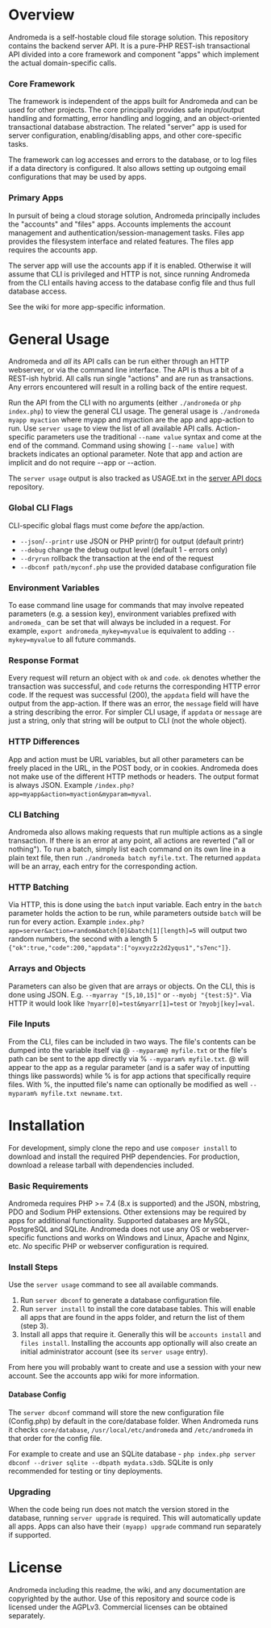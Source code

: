 # Overview

Andromeda is a self-hostable cloud file storage solution.  This repository contains the backend server API.  It is a pure-PHP REST-ish transactional API divided into a core framework and component "apps" which implement the actual domain-specific calls.

### Core Framework
The framework is independent of the apps built for Andromeda and can be used for other projects.  The core principally provides safe input/output handling and formatting, error handling and logging, and an object-oriented transactional database abstraction.  The related "server" app is used for server configuration, enabling/disabling apps, and other core-specific tasks.  

The framework can log accesses and errors to the database, or to log files if a data directory is configured.  It also allows setting up outgoing email configurations that may be used by apps.

### Primary Apps
In pursuit of being a cloud storage solution, Andromeda principally includes the "accounts" and "files" apps.  Accounts implements the account management and authentication/session-management tasks.  Files app provides the filesystem interface and related features.  The files app requires the accounts app.

The server app will use the accounts app if it is enabled. Otherwise it will assume that CLI is privileged and HTTP is not, since running Andromeda from the CLI entails having access to the database config file and thus full database access.

See the wiki for more app-specific information.

# General Usage

Andromeda and *all* its API calls can be run either through an HTTP webserver, or via the command line interface.  The API is thus a bit of a REST-ish hybrid.  All calls run single "actions" and are run as transactions.  Any errors encountered will result in a rolling back of the entire request. 

Run the API from the CLI with no arguments (either `./andromeda` or `php index.php`) to view the general CLI usage.  The general usage is `./andromeda myapp myaction` where myapp and myaction are the app and app-action to run.  Use `server usage` to view the list of all available API calls.  Action-specific parameters use the traditional `--name value` syntax and come at the end of the command.  Command using showing `[--name value]` with brackets indicates an optional parameter. Note that app and action are implicit and do not require --app or --action.

The `server usage` output is also tracked as USAGE.txt in the [server API docs](https://github.com/lightray22/andromeda-server-docs) repository.

### Global CLI Flags
CLI-specific global flags must come *before* the app/action.
* `--json`/`--printr` use JSON or PHP printr() for output (default printr)
* `--debug` change the debug output level (default 1 - errors only)
* `--dryrun` rollback the transaction at the end of the request
* `--dbconf path/myconf.php` use the provided database configuration file

### Environment Variables
To ease command line usage for commands that may involve repeated parameters (e.g. a session key), environment variables prefixed with `andromeda_` can be set that will always be included in a request.  For example, `export andromeda_mykey=myvalue` is equivalent to adding `--mykey=myvalue` to all future commands.

### Response Format
Every request will return an object with `ok` and `code`.  `ok` denotes whether the transaction was successful, and `code` returns the corresponding HTTP error code. If the request was successful (200), the `appdata` field will have the output from the app-action.  If there was an error, the `message` field will have a string describing the error.  For simpler CLI usage, if `appdata` or `message` are just a string, only that string will be output to CLI (not the whole object).  

### HTTP Differences

App and action must be URL variables, but all other parameters can be freely placed in the URL, in the POST body, or in cookies.  Andromeda does not make use of the different HTTP methods or headers.  The output format is always JSON.  Example `/index.php?app=myapp&action=myaction&myparam=myval`.  

### CLI Batching
Andromeda also allows making requests that run multiple actions as a single transaction.  If there is an error at any point, all actions are reverted ("all or nothing").  To run a batch, simply list each command on its own line in a plain text file, then run `./andromeda batch myfile.txt`.  The returned `appdata` will be an array, each entry for the corresponding action.

### HTTP Batching

Via HTTP, this is done using the `batch` input variable.  Each entry in the `batch` parameter holds the action to be run, while parameters outside `batch` will be run for every action.  Example `index.php?app=server&action=random&batch[0]&batch[1][length]=5` will output two random numbers, the second with a length 5 `{"ok":true,"code":200,"appdata":["oyxvyz2z2d2yqus1","s7enc"]}`.

### Arrays and Objects
Parameters can also be given that are arrays or objects.  On the CLI, this is done using JSON.  E.g. `--myarray "[5,10,15]"` or `--myobj "{test:5}"`.  Via HTTP it would look like `?myarr[0]=test&myarr[1]=test` or `?myobj[key]=val`.

### File Inputs
From the CLI, files can be included in two ways.  The file's contents can be dumped into the variable itself via @ `--myparam@ myfile.txt` or the file's path can be sent to the app directly via % `--myparam% myfile.txt`.  @ will appear to the app as a regular parameter (and is a safer way of inputting things like passwords) while % is for app actions that specifically require files.  With %, the inputted file's name can optionally be modified as well `--myparam% myfile.txt newname.txt`.  


# Installation

For development, simply clone the repo and use `composer install` to download and install the required PHP dependencies.  For production, download a release tarball with dependencies included.

### Basic Requirements
Andromeda requires PHP >= 7.4 (8.x is supported) and the JSON, mbstring, PDO and Sodium PHP extensions.  Other extensions may be required by apps for additional functionality.  Supported databases are MySQL, PostgreSQL and SQLite.  Andromeda does not use any OS or webserver-specific functions and works on Windows and Linux, Apache and Nginx, etc.  *No* specific PHP or webserver configuration is required.

### Install Steps

Use the `server usage` command to see all available commands.

1. Run `server dbconf` to generate a database configuration file.
2. Run `server install` to install the core database tables.  This will enable all apps that are found in the apps folder, and return the list of them (step 3).
3. Install all apps that require it.  Generally this will be `accounts install` and `files install`.  Installing the accounts app optionally will also create an initial administrator account (see its `server usage` entry).

From here you will probably want to create and use a session with your new account.  See the accounts app wiki for more information.

#### Database Config
The `server dbconf` command will store the new configuration file (Config.php) by default in the core/database folder.  When Andromeda runs it checks `core/database`, `/usr/local/etc/andromeda` and `/etc/andromeda` in that order for the config file.  

For example to create and use an SQLite database - `php index.php server dbconf --driver sqlite --dbpath mydata.s3db`.  SQLite is only recommended for testing or tiny deployments.

### Upgrading
When the code being run does not match the version stored in the database, running `server upgrade` is required. This will automatically update all apps.  Apps can also have their `(myapp) upgrade` command run separately if supported.


# License

Andromeda including this readme, the wiki, and any documentation are copyrighted by the author.  Use of this repository and source code is licensed under the AGPLv3.  Commercial licenses can be obtained separately.

